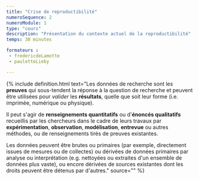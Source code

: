 ```yaml
---
title: "Crise de reproductibilité"
numeroSequence: 2
numeroModule: 1
type: "cours"
description: "Présentation du contexte actuel de la reproductibilité"
temps: 30 minutes

formateurs : 
 - fredericdeLamotte
 - pauletteLieby

---
```


{% include definition.html 
text="Les données de recherche sont les **preuves** qui sous-tendent la réponse à la question de recherche et peuvent être utilisées pour *valider* les **résultats**, quelle que soit leur forme (i.e. imprimée, numérique ou physique).

Il peut s'agir de **renseignements quantitatifs** ou d'**énoncés qualitatifs** recueillis par les chercheurs dans le cadre de leurs travaux par **expérimentation**, **observation**, **modélisation**, **entrevue** ou autres méthodes, ou de renseignements tirés de preuves existantes.

Les données peuvent être brutes ou primaires (par exemple, directement issues de mesures ou de collectes) ou dérivées de données primaires par analyse ou interprétation (e.g. nettoyées ou extraites d'un ensemble de données plus vaste), ou encore dérivées de sources existantes dont les droits peuvent être détenus par d'autres."
source=""
%}